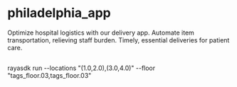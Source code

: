# philadelphia_app
Optimize hospital logistics with our delivery app. Automate item transportation, relieving staff burden. Timely, essential deliveries for patient care.


##
 rayasdk run --locations "\(1.0,2.0\),\(3.0,4.0\)" --floor "tags_floor.03,tags_floor.03"